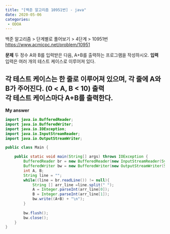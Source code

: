 ```yaml
---
title: "[백준 알고리즘 10951번] - java"
date: 2020-05-06
categories: 
 - ODOA
---
```

백준 알고리즘 > 단계별로 풀어보기 > 4단계 > 10951번 
<a href="https://www.acmicpc.net/problem/10951">https://www.acmicpc.net/problem/10951</a>  

**문제**
두 정수 A와 B를 입력받은 다음, A+B를 출력하는 프로그램을 작성하시오.
**입력**  
입력은 여러 개의 테스트 케이스로 이루어져 있다.

각 테스트 케이스는 한 줄로 이루어져 있으며, 각 줄에 A와 B가 주어진다. (0 < A, B < 10)
**출력**  
각 테스트 케이스마다 A+B를 출력한다.
---


**My answer**  
```java
import java.io.BufferedReader;
import java.io.BufferedWriter;
import java.io.IOException;
import java.io.InputStreamReader;
import java.io.OutputStreamWriter;

public class Main {

    public static void main(String[] args) throws IOException {
        BufferedReader br = new BufferedReader(new InputStreamReader(System.in));
        BufferedWriter bw = new BufferedWriter(new OutputStreamWriter(System.out));
        int A, B;
        String line = "";
    	while((line = br.readLine()) != null){
			String [] arr_line =line.split(" ");
    		A = Integer.parseInt(arr_line[0]);
        	B = Integer.parseInt(arr_line[1]);
        	bw.write((A+B) + "\n");
        }
        
        bw.flush();
        bw.close();
    }
}
```




